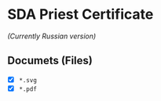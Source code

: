 # SDA Priest Certificate

_(Currently Russian version)_

## Documets (Files)

- [x] `*.svg`
- [x] `*.pdf`